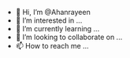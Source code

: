 - 👋 Hi, I’m @Ahanrayeen
- 👀 I’m interested in ...
- 🌱 I’m currently learning ...
- 💞️ I’m looking to collaborate on ...
- 📫 How to reach me ...

<!---
Ahanrayeen/Ahanrayeen is a ✨ special ✨ repository because its `README.md` (this file) appears on your GitHub profile.
You can click the Preview link to take a look at your changes.
--->
